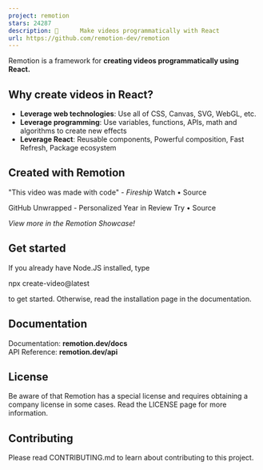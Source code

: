 ```yaml
---
project: remotion
stars: 24287
description: 🎥      Make videos programmatically with React
url: https://github.com/remotion-dev/remotion
---
```


Remotion is a framework for **creating videos programmatically using React.**

Why create videos in React?
---------------------------

-   **Leverage web technologies**: Use all of CSS, Canvas, SVG, WebGL, etc.
-   **Leverage programming**: Use variables, functions, APIs, math and algorithms to create new effects
-   **Leverage React**: Reusable components, Powerful composition, Fast Refresh, Package ecosystem

Created with Remotion
---------------------

"This video was made with code" _\- Fireship_ Watch • Source

GitHub Unwrapped - Personalized Year in Review Try • Source

_View more in the Remotion Showcase!_

Get started
-----------

If you already have Node.JS installed, type

npx create-video@latest

to get started. Otherwise, read the installation page in the documentation.

Documentation
-------------

Documentation: **remotion.dev/docs**  
API Reference: **remotion.dev/api**

License
-------

Be aware of that Remotion has a special license and requires obtaining a company license in some cases. Read the LICENSE page for more information.

Contributing
------------

Please read CONTRIBUTING.md to learn about contributing to this project.

